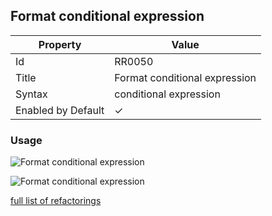 ## Format conditional expression

| Property | Value |
| -------- | ----- |
| Id | RR0050 |
| Title | Format conditional expression |
| Syntax | conditional expression |
| Enabled by Default | &#x2713; |

### Usage

![Format conditional expression](../../images/refactorings/FormatConditionalExpressionOnMultipleLines.png)

![Format conditional expression](../../images/refactorings/FormatConditionalExpressionOnSingleLine.png)

[full list of refactorings](Refactorings.md)